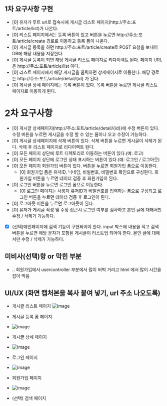 ## 1차 요구사항 구현
- [0] 유저가 루트 url로 접속시에 게시글 리스트 페이지(http://주소:포트/article/list)가 나온다.
- [0] 리스트 페이지에서는 등록 버튼이 있고 버튼을 누르면 http://주소:포트/article/create 경로로 이동하고 등록 폼이 나온다.
- [0] 게시글 등록을 하면 http://주소:포트/article/create로 POST 요청을 보내어 DB에 해당 내용을 저장한다.
- [0] 게시글 등록이 되면 해당 게시글 리스트 페이지로 리다이렉트 된다. 페이지 URL 은 http://주소:포트/article/list 이다.
- [0] 리스트 페이지에서 해당 게시글을 클릭하면 상세페이지로 이동한다. 해당 경로는 http://주소:포트/article/detail/{id} 가 된다.
- [0] 게시글 상세 페이지에는 목록 버튼이 있다. 목록 버튼을 누르면 게시글 리스트 페이지로 이동하게 된다.

# 2차 요구사항
- [0] 게시글 상세페이지(http://주소:포트/article/detail/{id})에 수정 버튼이 있다. 수정 버튼을 누르면 게시글을 수정 할 수 있는 폼이나 오고 수정이 가능하다.
- [0] 게시글 상세페이지에 삭제 버튼이 있다. 삭제 버튼을 누르면 게시글이 삭제가 된다. 삭제 후 리스트 페이지로 리다이렉트 된다.
- [0] 모든 페이지 상단에 루트 디렉토리로 이동하는 버튼이 있다.(예: 로고)
- [0] 모든 페이지 상단에 로그인 상태 표시하는 버튼이 있다.(예: 로그인 / 로그아웃) 
- [0] 모든 페이지 회원가입 버튼이 있다. 버튼을 누르면 회원가입 폼으로 이동한다.
	- [0] 회원가입 폼은 유저ID, 닉네임, 비빌번호, 비밀번호 확인으로 구성된다. 회원가입 버튼을 누르면 데이터 검증 후 회원가입이 된다.
- [0] 로그인 버튼을 누르면 로그인 폼으로 이동한다. 
	- [0] 로그인 페이지는 사용자 유저ID과 비밀번호를 입력하는 폼으로 구성되고 로그인 버튼을 누르면 데이터 검증 후 로그인이 된다.
- [0] 로그아웃 버튼을 누르면 로그아웃이 된다.
- [0] 유저가 게시글 작성 및 수정  접근시 로그인 여부를 검사하고 본인 글에 대해서만 수정 / 삭제가 가능하다.
- [x] (선택)메인페이지에 검색 기능이 구현되어야 한다. input 박스에 내용을 적고 검색 버튼을 누르면 해당 문자가 포함된 게시글이 리스트업 되어야 한다.
본인 글에 대해서만 수정 / 삭제가 가능하다.

## 미비사(선택)항 or 막힌 부분
- .. 회원가입에서  usercontroller 부분에서 많이 버벅 거리고  html 에서 많이 시간을 잡아 먹음 

## UI/UX (화면 캡처본을 복사 붙여 넣기, url 주소 나오도록)
- 게시글 리스트 페이지
![image](https://github.com/user-attachments/assets/c85d6a7c-4c0d-4856-8728-15a6d35b82b0)


- 게시글 등록 폼 페이지
- ![image](https://github.com/user-attachments/assets/44be1989-63f8-42d0-a083-9e500f252d26)

  
- 게시글 상세 페이지
- ![image](https://github.com/user-attachments/assets/46b3cf2a-6063-4f98-a884-6e4f9e079e76)

- 로그인 페이지
- ![image](https://github.com/user-attachments/assets/65018f20-34c9-472c-b7be-dd4059f7b489)

- 회원가입 페이지
- ![image](https://github.com/user-attachments/assets/b087a484-1276-412b-8271-fbadfb52e902)

- (선택) 검색 페이지
